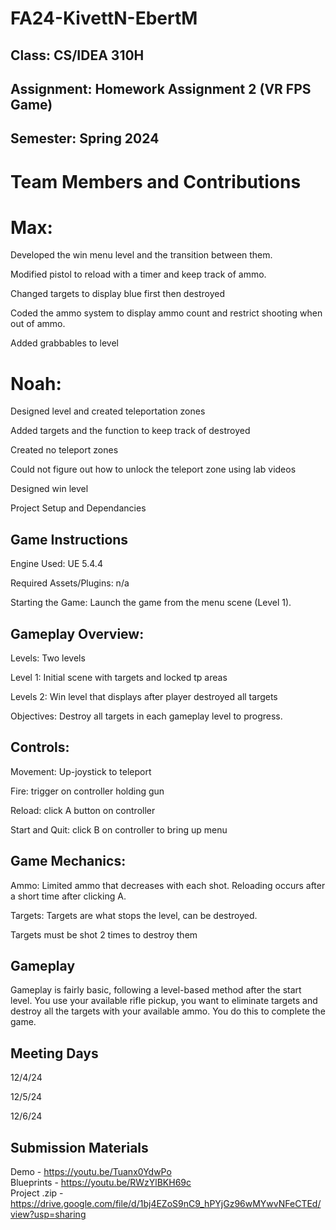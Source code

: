 # FA24-KivettN-EbertM

 ## Class: CS/IDEA 310H
## Assignment: Homework Assignment 2 (VR FPS Game)
## Semester: Spring 2024


# Team Members and Contributions

# Max:
Developed the win menu level and the transition between them.

Modified pistol to reload  with a timer and keep track of ammo.

Changed targets to display blue first then destroyed

Coded the ammo system to display ammo count and restrict shooting when out of ammo.

Added grabbables to level

# Noah:
Designed level and created teleportation zones

Added targets and the function to keep track of destroyed

Created no teleport zones

Could not figure out how to unlock the teleport zone using lab videos

Designed win level

Project Setup and Dependancies



## Game Instructions
Engine Used: UE 5.4.4

Required Assets/Plugins: n/a

 Starting the Game:
  Launch the game from the menu scene (Level 1).
  
## Gameplay Overview:
  Levels: Two levels
  
   Level 1: Initial scene with targets and locked tp areas
   
   Levels 2: Win level that displays after player destroyed all targets
   
  Objectives: Destroy all targets in each gameplay level to progress.
  
  ## Controls:
  Movement: Up-joystick to teleport
  
  Fire: trigger on controller holding gun

  Reload: click A button on controller
  
  Start and Quit: click B on controller to bring up menu
  
## Game Mechanics:
  
  Ammo: Limited ammo that decreases with each shot. Reloading occurs after a short time after clicking A.
  
  Targets: Targets are what stops the level, can be destroyed.
  
  Targets must be shot 2 times to destroy them
  
  ## Gameplay
   Gameplay is fairly basic, following a level-based method after the start level. You use your available rifle pickup, you want to eliminate targets and destroy all the targets with your available ammo. You do this to complete the game. 

   ## Meeting Days

   12/4/24

   12/5/24

   12/6/24

   ## Submission Materials

   Demo - https://youtu.be/Tuanx0YdwPo<br>
   Blueprints - https://youtu.be/RWzYlBKH69c<br>
   Project .zip - https://drive.google.com/file/d/1bj4EZoS9nC9_hPYjGz96wMYwvNFeCTEd/view?usp=sharing<br>

